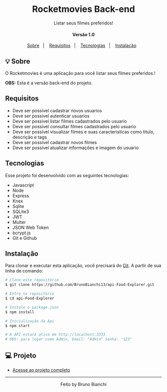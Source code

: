 <h1 align="center"> Rocketmovies Back-end </h1>

<p align="center">Listar seus filmes preferidos!</p>

<h4 align="center">Versão 1.0</h4>
<p align="center">
<a href="#sobre">Sobre</a>&nbsp;&nbsp;&nbsp;|&nbsp;&nbsp;&nbsp;
<a href="#requisitos">Requisitos</a>&nbsp;&nbsp;&nbsp;|&nbsp;&nbsp;&nbsp;
<a href="#tecnologias">Tecnologias</a>&nbsp;&nbsp;&nbsp;|&nbsp;&nbsp;&nbsp;
<a href="#instalação">Instalação</a>&nbsp;&nbsp;&nbsp;
<br>

## 💡 Sobre

O Rocketmovies é uma aplicação para você  listar seus filmes preferidos.!


**OBS:** Esta é a versão back-end do projeto.




## Requisitos

- Deve ser possível cadastrar novos usuarios
- Deve ser possível autenticar usuarios
- Deve ser possível listar filmes cadastrados pelo usuario
- Deve ser possível consultar filmes cadastrados pelo usuario
- Deve ser possível visualizar filmes e suas caracteristicas como titulo, descrição e tags
- Deve ser possível cadastrar novos filmes
- Deve ser possível atualizar informações e imagem do usuario


## Tecnologias

Esse projeto foi desenvolvido com as seguintes tecnologias:

- Javascript
- Node
- Express
- Knex
- Sqlite
- SQLite3
- JWT
- Multer
- JSON Web Token
- bcrypt.js
- Git e Github


## Instalação

Para clonar e executar esta aplicação, você precisará do [Git](https://git-scm.com/). A partir de sua linha de comando:

```bash
# Clone este repositório
$ git clone https://github.com/BrunoBianchi13/api-Food-Explorer.git

# Entre no repositório
$ cd api-Food-Explorer

# Instale o package.json
$ npm install

# Inicialização da Api
$ npm start

# A API estará ativa em http://localhost:3333
# OBS: para logar como Admin, Email: "Admin" Senha: "123"
```


## 💻 Projeto


- [Acesse ao projeto completo](https://brunobianchi13.github.io/Desafio-Focus-Timer/)

---

<p align="center">
Feito by Bruno Bianchi
</p>
